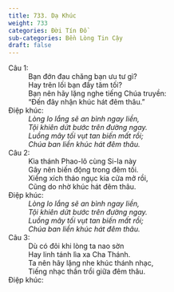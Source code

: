 ```yaml
---
title: 733. Dạ Khúc
weight: 733
categories: Đời Tín Đồ
sub-categories: Bền Lòng Tin Cậy
draft: false
---
```

<dl><dt>Câu 1:</dt><dd data-verse="1">Bạn đớn đau chăng bạn ưu tư gì? <br/>Hay trên lối bạn đầy tăm tối? <br/>Bạn nên hãy lặng nghe tiếng Chúa truyền: <br/>“Đến đây nhận khúc hát đêm thâu.” </dd><dt>Điệp khúc:</dt><dd data-chorus="1"><em>Lòng lo lắng sẽ an bình ngay liền, <br/>Tội khiên dứt bước trên đường ngay. <br/>Luồng mây tối vụt tan biến mất rồi; <br/>Chúa ban liền khúc hát đêm thâu. </em></dd><dt>Câu 2:</dt><dd data-verse="2">Kìa thánh Phao-lô cùng Si-la này <br/>Gây nên biến động trong đêm tối. <br/>Xiềng xích tháo ngục kia cửa mở rồi, <br/>Cũng do nhờ khúc hát đêm thâu. </dd><dt>Điệp khúc:</dt><dd data-chorus="1"><em>Lòng lo lắng sẽ an bình ngay liền, <br/>Tội khiên dứt bước trên đường ngay. <br/>Luồng mây tối vụt tan biến mất rồi; <br/>Chúa ban liền khúc hát đêm thâu. </em></dd><dt>Câu 3:</dt><dd data-verse="3">Dù có đôi khi lòng ta nao sờn <br/>Hay linh tánh lìa xa Cha Thánh. <br/>Ta nên hãy lặng nhe khúc thánh nhạc, <br/>Tiếng nhạc thần trổi giữa đêm thâu. </dd><dt>Điệp khúc:</dt><dd data-chorus="1"><em><br/><br/><br/></em></dd></dl>